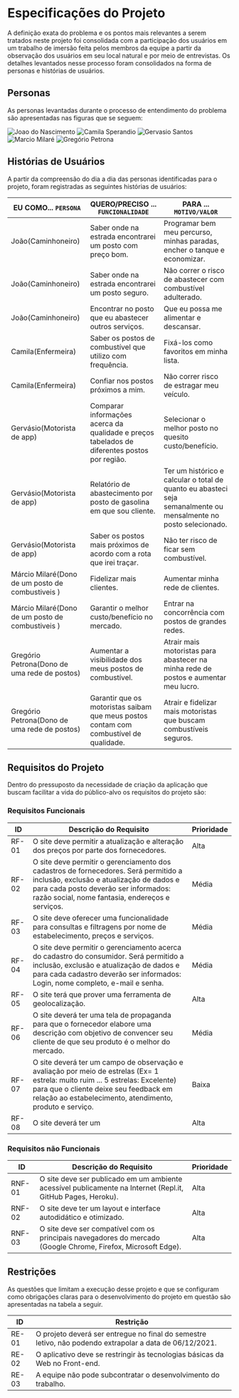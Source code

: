 # Especificações do Projeto

A definição exata do problema e os pontos mais relevantes a serem tratados neste projeto foi consolidada com a participação dos usuários em um trabalho de imersão feita pelos membros da equipe a partir da observação dos usuários em seu local natural e por meio de entrevistas. Os detalhes levantados nesse processo foram consolidados na forma de personas e histórias de usuários.

## Personas

As personas levantadas durante o processo de entendimento do problema são apresentadas nas figuras que se seguem:

![Joao do Nascimento](https://user-images.githubusercontent.com/90812412/134389018-82197b8d-51f9-4f74-a96b-7dd101da4366.png)
![Camila Sperandio](https://user-images.githubusercontent.com/90812412/134389170-2c799b47-23ed-4b20-9f0d-fd6037de50bc.png)
![Gervasio Santos](https://user-images.githubusercontent.com/90812412/134388730-a030a3c1-f01b-47de-8c61-f275abba6f34.png)
![Marcio Milaré](https://user-images.githubusercontent.com/90812412/134388763-72d9574a-d5e6-4c41-8020-2a8c70047262.png)
![Gregório Petrona](https://user-images.githubusercontent.com/90812412/134387721-1118d51f-60c2-43e7-b028-c46025efa071.png)


## Histórias de Usuários

A partir da compreensão do dia a dia das personas identificadas para o projeto, foram registradas as seguintes histórias de usuários:

|EU COMO... `PERSONA`| QUERO/PRECISO ... `FUNCIONALIDADE` |PARA ... `MOTIVO/VALOR`                 |
|--------------------|------------------------------------|----------------------------------------|
|João(Caminhoneiro)  | Saber onde na estrada encontrarei um posto com preço bom. | Programar bem meu percurso, minhas paradas, encher o tanque e economizar.  |
|João(Caminhoneiro)  | Saber onde na estrada encontrarei um posto seguro. |Não correr o risco de abastecer com combustível adulterado. |
|João(Caminhoneiro)  | Encontrar no posto que eu abastecer outros serviços.| Que eu possa me alimentar e descansar.|
|Camila(Enfermeira)  | Saber os postos de combustível que utilizo com frequência.	| Fixá-los como favoritos em minha lista. |
|Camila(Enfermeira)  | Confiar nos postos próximos a mim. |	Não correr risco de estragar meu veículo. |
|Gervásio(Motorista de app) |	Comparar informações acerca da qualidade e preços tabelados de diferentes postos por região.	| Selecionar o melhor posto no quesito custo/benefício. |
|Gervásio(Motorista de app) |	Relatório de abastecimento por posto de gasolina em que sou cliente.	| Ter um histórico e calcular o total de quanto eu abasteci seja semanalmente ou mensalmente no posto selecionado. |
|Gervásio(Motorista de app)	| Saber os postos mais próximos de acordo com a rota que irei traçar. |	Não ter risco de ficar sem combustível. |
|Márcio Milaré(Dono de um posto de combustiveis ) |	Fidelizar mais clientes. |	Aumentar minha rede de clientes. |
|Márcio Milaré(Dono de um posto de combustiveis ) | Garantir o melhor custo/benefício no mercado.	| Entrar na concorrência com postos de grandes redes. |
|Gregório Petrona(Dono de uma rede de postos) |	Aumentar a visibilidade dos meus postos de combustível. |	Atrair mais motoristas para abastecer na minha rede de postos e aumentar meu lucro. |
Gregório Petrona(Dono de uma rede de postos) | Garantir que os motoristas saibam que meus postos contam com combustível de qualidade. | Atrair e fidelizar mais motoristas que buscam combustíveis seguros. |


## Requisitos do Projeto

Dentro do pressuposto da necessidade de criação da aplicação que buscam facilitar a vida do público-alvo os requisitos do projeto são:

### Requisitos Funcionais

|ID    | Descrição do Requisito  | Prioridade |
|------|-----------------------------------------|----|
|RF-01 |	O site deve permitir a atualização e alteração dos preços por parte dos fornecedores. |	Alta |
|RF-02	| O site deve permitir o gerenciamento dos cadastros de fornecedores. Será permitido a inclusão, exclusão e atualização de dados e para cada posto deverão ser informados: razão social, nome fantasia, endereços e serviços.  |	Média |
|RF-03	| O site deve oferecer uma funcionalidade para consultas e filtragens por nome de estabelecimento, preços e serviços.	| Média |
|RF-04	| O site deve permitir o gerenciamento acerca do cadastro do consumidor. Será permitido a inclusão, exclusão e atualização de dados e para cada cadastro deverão ser informados: Login, nome completo, e-mail e senha. 	| Média |
|RF-05	| O site terá que prover uma ferramenta de geolocalização.	| Alta |
|RF-06	| O site deverá ter uma tela de propaganda para que o fornecedor elabore uma descrição com objetivo de convencer seu cliente de que seu produto é o melhor do mercado.	| Média |
|RF-07	| O site deverá ter um campo de observação e avaliação por meio de estrelas (Ex= 1 estrela: muito ruim ... 5 estrelas: Excelente) para que o cliente deixe seu feedback em relação ao estabelecimento, atendimento, produto e serviço.	 | Baixa |
|RF-08	| O site deverá ter um  |	Alta |



### Requisitos não Funcionais

|ID     | Descrição do Requisito  |Prioridade |
|-------|-------------------------|----|
|RNF-01 | 	O site deve ser publicado em um ambiente acessível publicamente na Internet (Repl.it, GitHub Pages, Heroku). |	Alta |
|RNF-02	| O site deve ter um layout e interface autodidático e otimizado. | Alta |
|RNF-03 |	O site deve ser compatível com os principais navegadores do mercado (Google Chrome, Firefox, Microsoft Edge).	| Alta |


## Restrições

As questões que limitam a execução desse projeto e que se configuram como obrigações claras para o desenvolvimento do projeto em questão são apresentadas na tabela a seguir.

|ID| Restrição                                             |
|--|-------------------------------------------------------|
|RE-01 |	O projeto deverá ser entregue no final do semestre letivo, não podendo extrapolar a data de 06/12/2021. |
|RE-02 |	O aplicativo deve se restringir às tecnologias básicas da Web no Front-end. |
|RE-03 |	A equipe não pode subcontratar o desenvolvimento do trabalho. |
